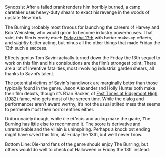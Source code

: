 Synopsis: After a failed prank renders him horribly burned, a camp caretaker uses heavy-duty shears to exact his revenge in the woods of upstate New York.

The Burning probably most famous for launching the careers of Harvey and Bob Weinstein, who would go on to become industry powerhouses.  That said, this film is pretty much <a href="/browse/reviews/friday-the-13th-1980/">Friday the 13th</a> with better make-up effects, and <em>slightly</em> better acting, but minus all the other things that made Friday the 13th such a success.

Effects genius Tom Savini actually turned down the Friday the 13th sequel to work on this film and his contributions are the film’s strongest point.  There are a lot of inventive fatalities, most involving industrial garden shears, all thanks to Savini’s talent.

The potential victims of Savini’s handiwork are marginally better than those typically found in the genre.  Jason Alexander and Holly Hunter both make their film debuts, though it’s Brian Backer, of <a href="/browse/reviews/fast-times-at-ridgemont-high-1982/">Fast Times at Ridgemont High (1982)</a> fame, who gets most of the screen time.  While the dialog and performances aren’t award worthy, it’s not the usual stilted mess that seems to permeate most teen horror entries either.

Unfortunately though, while the effects and acting make the grade, The Burning has little else to recommend it.  The score is derivative and unremarkable and the villain is uninspiring.  Perhaps a knock out ending might have saved this film, ala Friday the 13th, but we’ll never know.

Bottom Line: Die-hard fans of the genre should enjoy The Burning, but others would do well to check out Halloween or Friday the 13th instead.